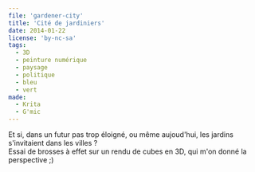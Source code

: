 ```yaml
---
file: 'gardener-city'
title: 'Cité de jardiniers'
date: 2014-01-22
license: 'by-nc-sa'
tags:
  - 3D
  - peinture numérique
  - paysage
  - politique
  - bleu
  - vert
made:
  - Krita
  - G'mic
---
```


Et si, dans un futur pas trop éloigné, ou même aujoud'hui, les jardins s'invitaient dans les villes ?   
Essai de brosses à effet sur un rendu de cubes en 3D, qui m'on donné la perspective ;)   
